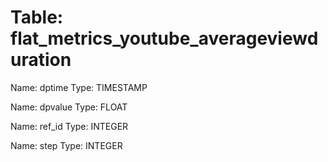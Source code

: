 Table: flat_metrics_youtube_averageviewduration
===============================================

Name: dptime
Type: TIMESTAMP

Name: dpvalue
Type: FLOAT

Name: ref_id
Type: INTEGER

Name: step
Type: INTEGER

